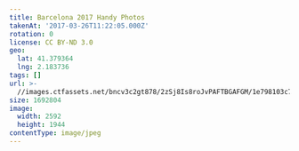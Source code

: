 ```yaml
---
title: Barcelona 2017 Handy Photos
takenAt: '2017-03-26T11:22:05.000Z'
rotation: 0
license: CC BY-ND 3.0
geo:
  lat: 41.379364
  lng: 2.183736
tags: []
url: >-
  //images.ctfassets.net/bncv3c2gt878/2zSj8Is8roJvPAFTBGAFGM/1e798103c76b2b697f519e9235a14f64/barcelona-2017-handy-photos_33293276383_o
size: 1692804
image:
  width: 2592
  height: 1944
contentType: image/jpeg
---
```



